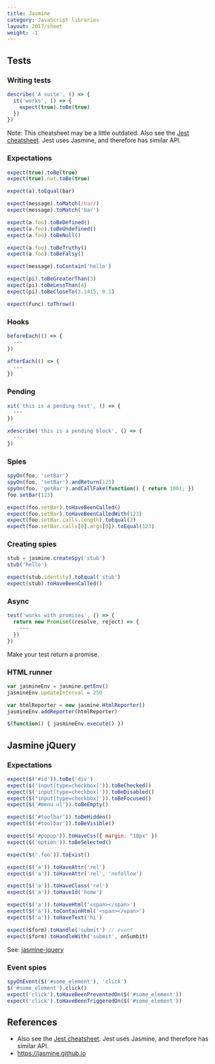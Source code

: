 ```yaml
---
title: Jasmine
category: JavaScript libraries
layout: 2017/sheet
weight: -1
---
```


## Tests

### Writing tests

```js
describe('A suite', () => {
  it('works', () => {
    expect(true).toBe(true)
  })
})
```

Note: This cheatsheet may be a little outdated. Also see the [Jest cheatsheet](./jest). Jest uses Jasmine, and therefore has similar API.

### Expectations

```js
expect(true).toBe(true)
expect(true).not.toBe(true)
```

```js
expect(a).toEqual(bar)
```

```js
expect(message).toMatch(/bar/)
expect(message).toMatch('bar')
```

```js
expect(a.foo).toBeDefined()
expect(a.foo).toBeUndefined()
expect(a.foo).toBeNull()
```

```js
expect(a.foo).toBeTruthy()
expect(a.foo).toBeFalsy()
```

```js
expect(message).toContain('hello')
```

```js
expect(pi).toBeGreaterThan(3)
expect(pi).toBeLessThan(4)
expect(pi).toBeCloseTo(3.1415, 0.1)
```

```js
expect(func).toThrow()
```

### Hooks

```js
beforeEach(() => {
  ···
})
```

```js
afterEach(() => {
  ···
})
```

### Pending

```js
xit('this is a pending test', () => {
  ···
})
```

```js
xdescribe('this is a pending block', () => {
  ···
})
```

### Spies

```js
spyOn(foo, 'setBar')
spyOn(foo, 'setBar').andReturn(123)
spyOn(foo, 'getBar').andCallFake(function() { return 1001; })
foo.setBar(123)
```

```js
expect(foo.setBar).toHaveBeenCalled()
expect(foo.setBar).toHaveBeenCalledWith(123)
expect(foo.setBar.calls.length).toEqual(2)
expect(foo.setBar.calls[0].args[0]).toEqual(123)
```

### Creating spies

```js
stub = jasmine.createSpy('stub')
stub('hello')
```

```js
expect(stub.identity).toEqual('stub')
expect(stub).toHaveBeenCalled()
```

### Async

```js
test('works with promises', () => {
  return new Promise((resolve, reject) => {
    ···
  })
})
```

Make your test return a promise.

### HTML runner

```js
var jasmineEnv = jasmine.getEnv()
jasmineEnv.updateInterval = 250

var htmlReporter = new jasmine.HtmlReporter()
jasmineEnv.addReporter(htmlReporter)

$(function() { jasmineEnv.execute() })
```

Jasmine jQuery
--------------

### Expectations

```js
expect($('#id')).toBe('div')
expect($('input[type=checkbox]')).toBeChecked()
expect($('input[type=checkbox]')).toBeDisabled()
expect($('input[type=checkbox]')).toBeFocused()
expect($('#menu ul')).toBeEmpty()
```

```js
expect($('#toolbar')).toBeHidden()
expect($('#toolbar')).toBeVisible()
```

```js
expect($('#popup')).toHaveCss({ margin: "10px" })
expect($('option')).toBeSelected()
```

```js
expect($('.foo')).toExist()
```

```js
expect($('a')).toHaveAttr('rel')
expect($('a')).toHaveAttr('rel', 'nofollow')
```

```js
expect($('a')).toHaveClass('rel')
expect($('a')).toHaveId('home')
```

```js
expect($('a')).toHaveHtml('<span></span>')
expect($('a')).toContainHtml('<span></span>')
expect($('a')).toHaveText('hi')
```

```js
expect($form).toHandle('submit') // event
expect($form).toHandleWith('submit', onSumbit)
```

See: [jasmine-jquery](https://github.com/velesin/jasmine-jquery)

### Event spies

```js
spyOnEvent($('#some_element'), 'click')
$('#some_element').click()
expect('click').toHaveBeenPreventedOn($('#some_element'))
expect('click').toHaveBeenTriggeredOn($('#some_element'))
```

## References
<!-- {.-one-column} -->

* Also see the [Jest cheatsheet](./jest). Jest uses Jasmine, and therefore has similar API.
* <https://jasmine.github.io>
